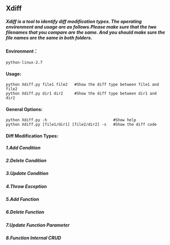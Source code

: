 ## Xdiff
##### Xdiff is a tool to identify diff modification types. The operating environment and usage are as follows.Please make sure that the two filenames that you compare are the same. And you should make sure the file names are the same in both folders.

#### Environment： 
	python-linux-2.7
#### Usage:
    python Xdiff.py file1 file2   #Show the diff type between file1 and file2
    python Xdiff.py dir1 dir2     #Show the diff type between dir1 and dir2
#### General Options:
    python Xdiff.py -h                             #Show help
    python Xdiff.py [file1/dir1] [file2/dir2] -s   #Show the diff code
#### Diff Modification Types:
##### 1.Add Condition
##### 2.Delete Condition
##### 3.Update Condition
##### 4.Throw Exception
##### 5.Add Function
##### 6.Delete Function
##### 7.Update Function Parameter
##### 8.Function Internal CRUD
